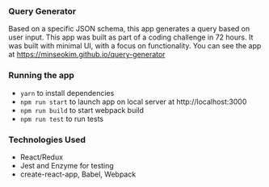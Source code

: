 ### Query Generator
Based on a specific JSON schema, this app generates a query based on user input. This app was built as part of a coding challenge in 72 hours. It was built with minimal UI, with a focus on functionality. You can see the app at https://minseokim.github.io/query-generator

### Running the app
- `yarn` to install dependencies
- `npm run start` to launch app on local server at http://localhost:3000
- `npm run build` to start webpack build
- `npm run test` to run tests

### Technologies Used
- React/Redux
- Jest and Enzyme for testing
- create-react-app, Babel, Webpack
